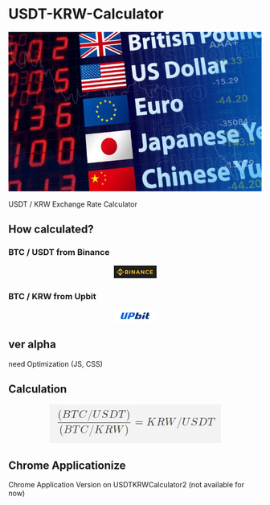 # USDT-KRW-Calculator

<p align="center"><img src="/img/foreignExchange.jpg"></p>

USDT / KRW Exchange Rate Calculator

## How calculated?

### BTC / USDT from Binance

<p align="center"><img src="/img/binance.jpg"></p>

### BTC / KRW from Upbit

<p align="center"><img src="/img/upbit.jpg"></p>

## ver alpha

need Optimization (JS, CSS)

## Calculation

<p align="center"><img src="/img/math.jpg"></p>

## Chrome Applicationize

Chrome Application Version on USDTKRWCalculator2 (not available for now)
